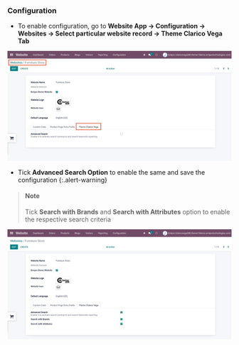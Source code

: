 ### Configuration


* To enable configuration, go to  **Website App -> Configuration -> Websites -> Select particular website record -> Theme Clarico Vega Tab**

![](./images/as1.png)

*  Tick **Advanced Search Option** to enable the same and save the configuration
{:.alert-warning}
>#### Note
> Tick **Search with Brands** and **Search with Attributes** option to enable the respective search criteria
>

![](./images/as2.png)